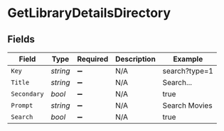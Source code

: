 # GetLibraryDetailsDirectory


## Fields

| Field              | Type               | Required           | Description        | Example            |
| ------------------ | ------------------ | ------------------ | ------------------ | ------------------ |
| `Key`              | *string*           | :heavy_minus_sign: | N/A                | search?type=1      |
| `Title`            | *string*           | :heavy_minus_sign: | N/A                | Search...          |
| `Secondary`        | *bool*             | :heavy_minus_sign: | N/A                | true               |
| `Prompt`           | *string*           | :heavy_minus_sign: | N/A                | Search Movies      |
| `Search`           | *bool*             | :heavy_minus_sign: | N/A                | true               |